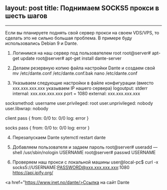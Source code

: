 layout: post
title: Поднимаем SOCKS5 прокси в шесть шагов
---

---
Если вы планируете поднять свой сервер прокси на своем VDS/VPS, то сделать это не сильно большая проблема.
В примере буду использовались Debian 9 и Dante.

1. Логинимся на наш сервер под пользователем root
root@server# apt-get update
root@server# apt-get install dante-server

2. Делаем резервную копию файла настройки Dante и создаем свой
mv /etc/dante.conf /etc/dante.conf.bak
nano /etc/dante.conf

3. Указываем следующие настройки в файле конфигурации (вместо xxx.xxx.xxx.xxx указываем IP нашего сервера)
logoutput: stderr
internal: xxx.xxx.xxx.xxx port = 1080
external: xxx.xxx.xxx.xxx

socksmethod: username
user.privileged: root
user.unprivileged: nobody
user.libwrap: nobody

client pass {
    from: 0/0 to: 0/0
    log: error
}

socks pass {
    from: 0/0 to: 0/0
    log: error
}

4. Перезапускаем Dante
sytemctl restart dante

5. Добавляем пользователя и задаем пароль
root@server# useradd —shell /usr/sbin/nologin USERNAME
root@server# passwd USERNAME

6. Проверяем наш прокси с локальной машины
user@local-pc$ curl -x socks5://USERNAME:PASSWORD@xxx.xxx.xxx.xxx:1080 https://api.ipify.org/


<a href="https://www.inet.no/dante/>Ссылка на сайт Dante</a>
